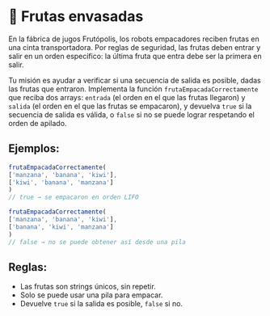 # 🧃 Frutas envasadas

En la fábrica de jugos Frutópolis, los robots empacadores reciben frutas en una cinta transportadora. Por reglas de seguridad, las frutas deben entrar y salir en un orden específico: la última fruta que entra debe ser la primera en salir.

Tu misión es ayudar a verificar si una secuencia de salida es posible, dadas las frutas que entraron. Implementa la función `frutaEmpacadaCorrectamente` que reciba dos arrays: `entrada` (el orden en el que las frutas llegaron) y `salida` (el orden en el que las frutas se empacaron), y devuelva `true` si la secuencia de salida es válida, o `false` si no se puede lograr respetando el orden de apilado.

## Ejemplos:
```javascript
frutaEmpacadaCorrectamente(
['manzana', 'banana', 'kiwi'],
['kiwi', 'banana', 'manzana']
)
// true → se empacaron en orden LIFO

frutaEmpacadaCorrectamente(
['manzana', 'banana', 'kiwi'],
['banana', 'kiwi', 'manzana']
)
// false → no se puede obtener así desde una pila
```

## Reglas:
- Las frutas son strings únicos, sin repetir.
- Solo se puede usar una pila para empacar.
- Devuelve `true` si la salida es posible, `false` si no.
